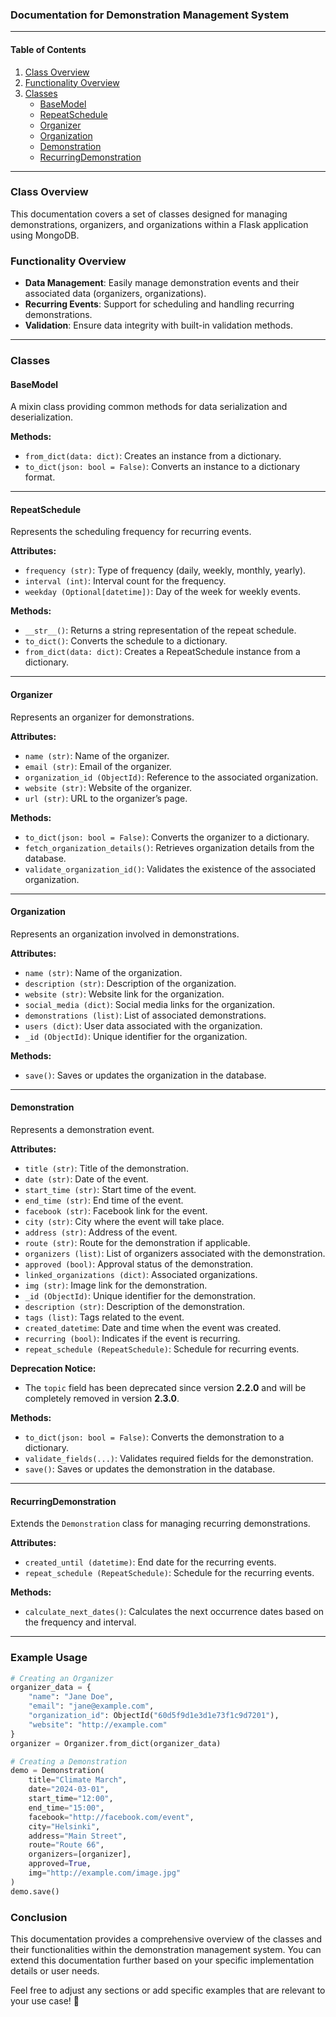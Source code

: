### Documentation for Demonstration Management System

---

#### Table of Contents
1. [Class Overview](#class-overview)
2. [Functionality Overview](#functionality-overview)
3. [Classes](#classes)
   - [BaseModel](#basemodel)
   - [RepeatSchedule](#repeatschedule)
   - [Organizer](#organizer)
   - [Organization](#organization)
   - [Demonstration](#demonstration)
   - [RecurringDemonstration](#recurringdemonstration)

---

### Class Overview
This documentation covers a set of classes designed for managing demonstrations, organizers, and organizations within a Flask application using MongoDB.

### Functionality Overview
- **Data Management**: Easily manage demonstration events and their associated data (organizers, organizations).
- **Recurring Events**: Support for scheduling and handling recurring demonstrations.
- **Validation**: Ensure data integrity with built-in validation methods.

---

### Classes

#### BaseModel
A mixin class providing common methods for data serialization and deserialization.

**Methods:**
- `from_dict(data: dict)`: Creates an instance from a dictionary.
- `to_dict(json: bool = False)`: Converts an instance to a dictionary format.

---

#### RepeatSchedule
Represents the scheduling frequency for recurring events.

**Attributes:**
- `frequency (str)`: Type of frequency (daily, weekly, monthly, yearly).
- `interval (int)`: Interval count for the frequency.
- `weekday (Optional[datetime])`: Day of the week for weekly events.

**Methods:**
- `__str__()`: Returns a string representation of the repeat schedule.
- `to_dict()`: Converts the schedule to a dictionary.
- `from_dict(data: dict)`: Creates a RepeatSchedule instance from a dictionary.

---

#### Organizer
Represents an organizer for demonstrations.

**Attributes:**
- `name (str)`: Name of the organizer.
- `email (str)`: Email of the organizer.
- `organization_id (ObjectId)`: Reference to the associated organization.
- `website (str)`: Website of the organizer.
- `url (str)`: URL to the organizer’s page.

**Methods:**
- `to_dict(json: bool = False)`: Converts the organizer to a dictionary.
- `fetch_organization_details()`: Retrieves organization details from the database.
- `validate_organization_id()`: Validates the existence of the associated organization.

---

#### Organization
Represents an organization involved in demonstrations.

**Attributes:**
- `name (str)`: Name of the organization.
- `description (str)`: Description of the organization.
- `website (str)`: Website link for the organization.
- `social_media (dict)`: Social media links for the organization.
- `demonstrations (list)`: List of associated demonstrations.
- `users (dict)`: User data associated with the organization.
- `_id (ObjectId)`: Unique identifier for the organization.

**Methods:**
- `save()`: Saves or updates the organization in the database.

---

#### Demonstration
Represents a demonstration event.

**Attributes:**
- `title (str)`: Title of the demonstration.
- `date (str)`: Date of the event.
- `start_time (str)`: Start time of the event.
- `end_time (str)`: End time of the event.
- `facebook (str)`: Facebook link for the event.
- `city (str)`: City where the event will take place.
- `address (str)`: Address of the event.
- `route (str)`: Route for the demonstration if applicable.
- `organizers (list)`: List of organizers associated with the demonstration.
- `approved (bool)`: Approval status of the demonstration.
- `linked_organizations (dict)`: Associated organizations.
- `img (str)`: Image link for the demonstration.
- `_id (ObjectId)`: Unique identifier for the demonstration.
- `description (str)`: Description of the demonstration.
- `tags (list)`: Tags related to the event.
- `created_datetime`: Date and time when the event was created.
- `recurring (bool)`: Indicates if the event is recurring.
- `repeat_schedule (RepeatSchedule)`: Schedule for recurring events.

**Deprecation Notice:**
- The `topic` field has been deprecated since version **2.2.0** and will be completely removed in version **2.3.0**.

**Methods:**
- `to_dict(json: bool = False)`: Converts the demonstration to a dictionary.
- `validate_fields(...)`: Validates required fields for the demonstration.
- `save()`: Saves or updates the demonstration in the database.

---

#### RecurringDemonstration
Extends the `Demonstration` class for managing recurring demonstrations.

**Attributes:**
- `created_until (datetime)`: End date for the recurring events.
- `repeat_schedule (RepeatSchedule)`: Schedule for the recurring events.

**Methods:**
- `calculate_next_dates()`: Calculates the next occurrence dates based on the frequency and interval.

---

### Example Usage

```python
# Creating an Organizer
organizer_data = {
    "name": "Jane Doe",
    "email": "jane@example.com",
    "organization_id": ObjectId("60d5f9d1e3d1e73f1c9d7201"),
    "website": "http://example.com"
}
organizer = Organizer.from_dict(organizer_data)

# Creating a Demonstration
demo = Demonstration(
    title="Climate March",
    date="2024-03-01",
    start_time="12:00",
    end_time="15:00",
    facebook="http://facebook.com/event",
    city="Helsinki",
    address="Main Street",
    route="Route 66",
    organizers=[organizer],
    approved=True,
    img="http://example.com/image.jpg"
)
demo.save()
```

### Conclusion
This documentation provides a comprehensive overview of the classes and their functionalities within the demonstration management system. You can extend this documentation further based on your specific implementation details or user needs.

Feel free to adjust any sections or add specific examples that are relevant to your use case! 💖
